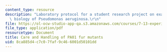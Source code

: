 ```yaml
---
content_type: resource
description: "Laboratory protocol for a student research project on examining the\
  \ biology of Pseudomonas aeruginosa.\r\n"
file: https://ol-ocw-studio-app-qa.s3.amazonaws.com/courses/7-13-experimental-microbial-genetics-fall-2008/8ca885d4c7c07faf9c466001d50101dd_MIT7_13f08_lab04_Protocol_Care.pdf
file_type: application/pdf
resourcetype: Document
title: Care and Handling of PA01 fur mutants
uid: 8ca885d4-c7c0-7faf-9c46-6001d50101dd
---
```

